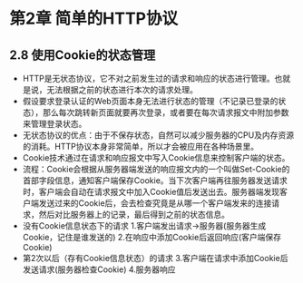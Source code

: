 # 第2章 简单的HTTP协议
## 2.8 使用Cookie的状态管理
* HTTP是无状态协议，它不对之前发生过的请求和响应的状态进行管理。也就是说，无法根据之前的状态进行本次的请求处理。
* 假设要求登录认证的Web页面本身无法进行状态的管理（不记录已登录的状态），那么每次跳转新页面就要再次登录，或者要在每次请求报文中附加参数来管理登录状态。
* 无状态协议的优点：由于不保存状态，自然可以减少服务器的CPU及内存资源的消耗。HTTP协议本身非常简单，所以才会被应用在各种场景里。
* Cookie技术通过在请求和响应报文中写入Cookie信息来控制客户端的状态。
* 流程：Cookie会根据从服务器端发送的响应报文内的一个叫做Set-Cookie的首部字段信息，通知客户端保存Cookie。当下次客户端再往服务器发送请求时，客户端会自动在请求报文中加入Cookie值后发送出去。服务器端发现客户端发送过来的Cookie后，会去检查究竟是从哪一个客户端发来的连接请求，然后对比服务器上的记录，最后得到之前的状态信息。
* 没有Cookie信息状态下的请求
  1.客户端发出请求->服务器(服务器生成Cookie，记住是谁发送的)
  2.在响应中添加Cookie后返回响应(客户端保存Cookie)
* 第2次以后（存有Cookie信息状态）的请求
  3.客户端在请求中添加Cookie后发送请求(服务器检查Cookie)
  4.服务器响应
